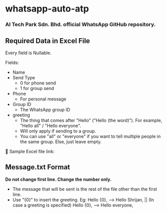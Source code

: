 # whatsapp-auto-atp
### AI Tech Park Sdn. Bhd. official WhatsApp GitHub repository.

## Required Data in Excel File
Every field is Nullable.

Fields:
- Name
- Send Type
    - 0 for phone send
    - 1 for group send
- Phone
    - For personal message
- Group ID
    - The WhatsApp group ID
- greeting
    - The thing that comes after "Hello" ("Hello (the word)"). For example, "Hello all" / "Hello everyone".
    - Will only apply if sending to a group.
    - You can use "all" or "everyone" if you want to tell multiple people in the same group. Else, just leave empty.

🔗 Sample Excel file link: 

## Message.txt Format
**Do not change first line. Change the number only.**
- The message that will be sent is the rest of the file other than the first line.
- Use "{0}" to insert the greeting. Eg: Hello {0}, --> Hello Shrijan, || (In case a greeting is specified) Hello {0}, --> Hello everyone,
